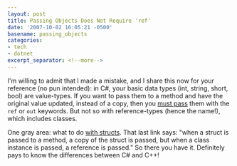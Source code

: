 ```yaml
---
layout: post
title: Passing Objects Does Not Require 'ref'
date: '2007-10-02 16:05:21 -0500'
basename: passing_objects
categories:
- tech
- dotnet
excerpt_separator: <!--more-->
---
```


I'm willing to admit that I made a mistake, and I share this now for your
reference (no pun intended): in C#, your basic data types (int, string, short,
bool) are value-types. If you want to pass them to a method and have the
original value updated, instead of a copy, then you <a
href="http://msdn2.microsoft.com/en-us/library/0f66670z(VS.80).aspx">must
pass</a> them with the `ref` or `out` keywords. But not so with reference-types
(hence the name!), which includes classes.

One gray area: what to do <a
href="http://msdn2.microsoft.com/en-us/library/8b0bdca4(VS.80).aspx">with
structs</a>. That last link says: "when a struct is passed to a method, a copy
of the struct is passed, but when a class instance is passed, a reference is
passed." So there you have it. Definitely pays to know the differences between
C# and C++!
